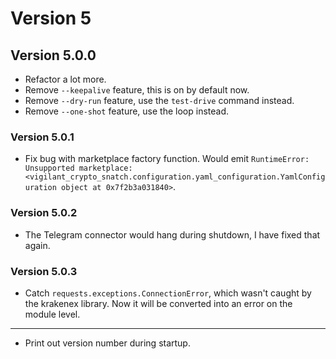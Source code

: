 # Version 5

## Version 5.0.0

- Refactor a lot more.
- Remove `--keepalive` feature, this is on by default now.
- Remove `--dry-run` feature, use the `test-drive` command instead.
- Remove `--one-shot` feature, use the loop instead.

### Version 5.0.1

- Fix bug with marketplace factory function. Would emit `RuntimeError: Unsupported marketplace: <vigilant_crypto_snatch.configuration.yaml_configuration.YamlConfiguration object at 0x7f2b3a031840>`.

### Version 5.0.2

- The Telegram connector would hang during shutdown, I have fixed that again.

### Version 5.0.3

- Catch `requests.exceptions.ConnectionError`, which wasn't caught by the krakenex library. Now it will be converted into an error on the module level.

---

- Print out version number during startup.